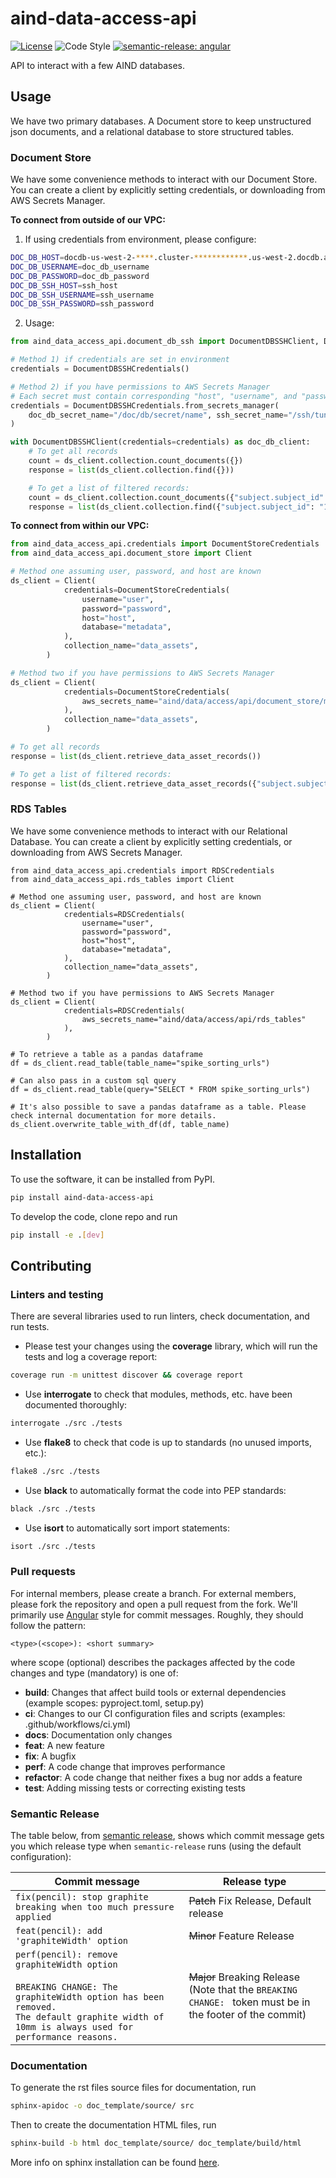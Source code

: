 # aind-data-access-api

[![License](https://img.shields.io/badge/license-MIT-brightgreen)](LICENSE)
![Code Style](https://img.shields.io/badge/code%20style-black-black)
[![semantic-release: angular](https://img.shields.io/badge/semantic--release-angular-e10079?logo=semantic-release)](https://github.com/semantic-release/semantic-release)

API to interact with a few AIND databases.

## Usage
We have two primary databases. A Document store to keep unstructured json documents, and a relational database to store structured tables.

### Document Store
We have some convenience methods to interact with our Document Store. You can create a client by explicitly setting credentials, or downloading from AWS Secrets Manager.

__To connect from outside of our VPC:__

1. If using credentials from environment, please configure:
```sh
DOC_DB_HOST=docdb-us-west-2-****.cluster-************.us-west-2.docdb.amazonaws.com
DOC_DB_USERNAME=doc_db_username
DOC_DB_PASSWORD=doc_db_password
DOC_DB_SSH_HOST=ssh_host
DOC_DB_SSH_USERNAME=ssh_username
DOC_DB_SSH_PASSWORD=ssh_password
```
2. Usage:
```python
from aind_data_access_api.document_db_ssh import DocumentDBSSHClient, DocumentDBSSHCredentials

# Method 1) if credentials are set in environment
credentials = DocumentDBSSHCredentials()

# Method 2) if you have permissions to AWS Secrets Manager
# Each secret must contain corresponding "host", "username", and "password"
credentials = DocumentDBSSHCredentials.from_secrets_manager(
    doc_db_secret_name="/doc/db/secret/name", ssh_secret_name="/ssh/tunnel/secret/name"
)

with DocumentDBSSHClient(credentials=credentials) as doc_db_client:
    # To get all records
    count = ds_client.collection.count_documents({})
    response = list(ds_client.collection.find({}))

    # To get a list of filtered records:
    count = ds_client.collection.count_documents({"subject.subject_id": "123456"})
    response = list(ds_client.collection.find({"subject.subject_id": "123456"}))
```

__To connect from within our VPC:__
```python
from aind_data_access_api.credentials import DocumentStoreCredentials
from aind_data_access_api.document_store import Client

# Method one assuming user, password, and host are known
ds_client = Client(
            credentials=DocumentStoreCredentials(
                username="user",
                password="password",
                host="host",
                database="metadata",
            ),
            collection_name="data_assets",
        )

# Method two if you have permissions to AWS Secrets Manager
ds_client = Client(
            credentials=DocumentStoreCredentials(
                aws_secrets_name="aind/data/access/api/document_store/metadata"
            ),
            collection_name="data_assets",
        )

# To get all records
response = list(ds_client.retrieve_data_asset_records())

# To get a list of filtered records:
response = list(ds_client.retrieve_data_asset_records({"subject.subject_id": "123456"}))
```

### RDS Tables
We have some convenience methods to interact with our Relational Database. You can create a client by explicitly setting credentials, or downloading from AWS Secrets Manager.
```
from aind_data_access_api.credentials import RDSCredentials
from aind_data_access_api.rds_tables import Client

# Method one assuming user, password, and host are known
ds_client = Client(
            credentials=RDSCredentials(
                username="user",
                password="password",
                host="host",
                database="metadata",
            ),
            collection_name="data_assets",
        )

# Method two if you have permissions to AWS Secrets Manager
ds_client = Client(
            credentials=RDSCredentials(
                aws_secrets_name="aind/data/access/api/rds_tables"
            ),
        )

# To retrieve a table as a pandas dataframe
df = ds_client.read_table(table_name="spike_sorting_urls")

# Can also pass in a custom sql query
df = ds_client.read_table(query="SELECT * FROM spike_sorting_urls")

# It's also possible to save a pandas dataframe as a table. Please check internal documentation for more details.
ds_client.overwrite_table_with_df(df, table_name)
```

## Installation
To use the software, it can be installed from PyPI.
```bash
pip install aind-data-access-api
```

To develop the code, clone repo and run
```bash
pip install -e .[dev]
```

## Contributing

### Linters and testing

There are several libraries used to run linters, check documentation, and run tests.

- Please test your changes using the **coverage** library, which will run the tests and log a coverage report:

```bash
coverage run -m unittest discover && coverage report
```

- Use **interrogate** to check that modules, methods, etc. have been documented thoroughly:

```bash
interrogate ./src ./tests
```

- Use **flake8** to check that code is up to standards (no unused imports, etc.):
```bash
flake8 ./src ./tests
```

- Use **black** to automatically format the code into PEP standards:
```bash
black ./src ./tests
```

- Use **isort** to automatically sort import statements:
```bash
isort ./src ./tests
```

### Pull requests

For internal members, please create a branch. For external members, please fork the repository and open a pull request from the fork. We'll primarily use [Angular](https://github.com/angular/angular/blob/main/CONTRIBUTING.md#commit) style for commit messages. Roughly, they should follow the pattern:
```text
<type>(<scope>): <short summary>
```

where scope (optional) describes the packages affected by the code changes and type (mandatory) is one of:

- **build**: Changes that affect build tools or external dependencies (example scopes: pyproject.toml, setup.py)
- **ci**: Changes to our CI configuration files and scripts (examples: .github/workflows/ci.yml)
- **docs**: Documentation only changes
- **feat**: A new feature
- **fix**: A bugfix
- **perf**: A code change that improves performance
- **refactor**: A code change that neither fixes a bug nor adds a feature
- **test**: Adding missing tests or correcting existing tests

### Semantic Release

The table below, from [semantic release](https://github.com/semantic-release/semantic-release), shows which commit message gets you which release type when `semantic-release` runs (using the default configuration):

| Commit message                                                                                                                                                                                   | Release type                                                                                                    |
| ------------------------------------------------------------------------------------------------------------------------------------------------------------------------------------------------ | --------------------------------------------------------------------------------------------------------------- |
| `fix(pencil): stop graphite breaking when too much pressure applied`                                                                                                                             | ~~Patch~~ Fix Release, Default release                                                                          |
| `feat(pencil): add 'graphiteWidth' option`                                                                                                                                                       | ~~Minor~~ Feature Release                                                                                       |
| `perf(pencil): remove graphiteWidth option`<br><br>`BREAKING CHANGE: The graphiteWidth option has been removed.`<br>`The default graphite width of 10mm is always used for performance reasons.` | ~~Major~~ Breaking Release <br /> (Note that the `BREAKING CHANGE: ` token must be in the footer of the commit) |

### Documentation
To generate the rst files source files for documentation, run
```bash
sphinx-apidoc -o doc_template/source/ src 
```
Then to create the documentation HTML files, run
```bash
sphinx-build -b html doc_template/source/ doc_template/build/html
```
More info on sphinx installation can be found [here](https://www.sphinx-doc.org/en/master/usage/installation.html).
